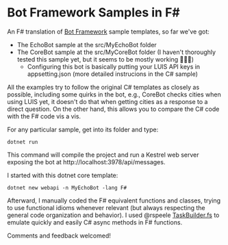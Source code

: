 # Bot Framework Samples in F#
An F# translation of [Bot Framework](https://dev.botframework.com/) sample templates, so far we've got:

* The EchoBot sample at the src/MyEchoBot folder
* The CoreBot sample at the src/MyCoreBot folder (I haven't thoroughly tested this sample yet, but it seems to be mostly working 🤞🏽🙂)
  * Configuring this bot is basically putting your LUIS API keys in appsetting.json (more detailed instrucions in the C# sample)

All the examples try to follow the original C# templates as closely as possible, including some quirks in the bot, e.g., CoreBot checks cities when using LUIS yet, it doesn't do that when getting cities as a response to a direct question. On the other hand, this allows you to compare the C# code with the F# code vis a vis.

For any particular sample, get into its folder and type:

    dotnet run

This command will compile the project and run a Kestrel web server exposing the bot at http://localhost:3978/api/messages.

I started with this dotnet core template:

    dotnet new webapi -n MyEchoBot -lang F#

Afterward, I manually coded the F# equivalent functions and classes, trying to use functional idioms whenever relevant (but always respecting the general code organization and behavior). I used @rspeele [TaskBuilder.fs](https://github.com/rspeele/TaskBuilder.fs) to emulate quickly and easily C# async methods in F# functions.

Comments and feedback welcomed!
